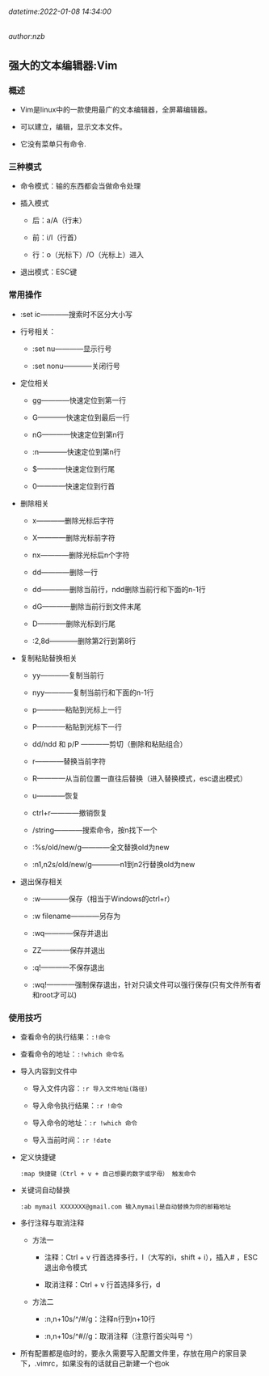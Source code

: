 ###### datetime:2022-01-08 14:34:00

###### author:nzb

## 强大的文本编辑器:Vim

### 概述

* Vim是linux中的一款使用最广的文本编辑器，全屏幕编辑器。

* 可以建立，编辑，显示文本文件。

* 它没有菜单只有命令.

### 三种模式

* 命令模式：输的东西都会当做命令处理

* 插入模式

    * 后：a/A（行末）

    * 前：i/I（行首）

    * 行：o（光标下）/O（光标上）进入

* 退出模式：ESC键

### 常用操作

* :set ic————搜索时不区分大小写

* 行号相关：

    * :set nu————显示行号

    * :set nonu————关闭行号

* 定位相关

    * gg————快速定位到第一行

    * G————快速定位到最后一行

    * nG————快速定位到第n行

    * :n————快速定位到第n行

    * $————快速定位到行尾

    * 0————快速定位到行首

* 删除相关

    * x————删除光标后字符

    * X————删除光标前字符

    * nx————删除光标后n个字符

    * dd————删除一行

    * dd————删除当前行，ndd删除当前行和下面的n-1行

    * dG————删除当前行到文件末尾

    * D————删除光标到行尾

    * :2,8d————删除第2行到第8行

* 复制粘贴替换相关

    * yy————复制当前行

    * nyy————复制当前行和下面的n-1行

    * p————粘贴到光标上一行

    * P————粘贴到光标下一行

    * dd/ndd 和 p/P ————剪切（删除和粘贴组合）

    * r————替换当前字符

    * R————从当前位置一直往后替换（进入替换模式，esc退出模式）

    * u————恢复

    * ctrl+r————撤销恢复

    * /string————搜索命令，按n找下一个

    * :%s/old/new/g————全文替换old为new

    * :n1,n2s/old/new/g————n1到n2行替换old为new

* 退出保存相关

    * :w————保存（相当于Windows的ctrl+r）

    * :w filename————另存为

    * :wq————保存并退出

    * ZZ————保存并退出

    * :q!————不保存退出

    * :wq!————强制保存退出，针对只读文件可以强行保存(只有文件所有者和root才可以)

### 使用技巧

* 查看命令的执行结果：`:!命令`


* 查看命令的地址：`:!which 命令名`


* 导入内容到文件中

    * 导入文件内容：`:r 导入文件地址(路径)`

    * 导入命令执行结果：`:r !命令 `

    * 导入命令的地址：`:r !which 命令`

    * 导入当前时间：`:r !date`


* 定义快捷键

  `:map 快捷键（Ctrl + v + 自己想要的数字或字母） 触发命令`

* 关键词自动替换

  `:ab mymail XXXXXXX@gmail.com 输入mymail是自动替换为你的邮箱地址`

* 多行注释与取消注释

    * 方法一

        * 注释：Ctrl + v 行首选择多行，I（大写的i，shift + i），插入# ，ESC退出命令模式

        * 取消注释：Ctrl + v 行首选择多行，d

    * 方法二

        * :n,n+10s/^/#/g：注释n行到n+10行

        * :n,n+10s/^#//g：取消注释（注意行首尖叫号 ^）

* 所有配置都是临时的，要永久需要写入配置文件里，存放在用户的家目录下，.vimrc，如果没有的话就自己新建一个也ok